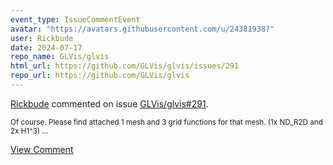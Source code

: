 ```yaml
---
event_type: IssueCommentEvent
avatar: "https://avatars.githubusercontent.com/u/24381938?"
user: Rickbude
date: 2024-07-17
repo_name: GLVis/glvis
html_url: https://github.com/GLVis/glvis/issues/291
repo_url: https://github.com/GLVis/glvis
---
```


<a href='https://github.com/Rickbude' target='_blank'>Rickbude</a> commented on issue <a href='https://github.com/GLVis/glvis/issues/291' target='_blank'>GLVis/glvis#291</a>.

<small>Of course. Please find attached 1 mesh and 3 grid functions for that mesh. (1x ND_R2D and 2x H1^3)...</small>

<a href='https://github.com/GLVis/glvis/issues/291' target='_blank'>View Comment</a>